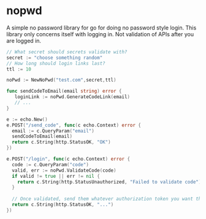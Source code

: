 # nopwd

A simple no password library for go for doing no password style login. This library only concerns itself with logging in. Not validation of APIs after you are logged in.

```go
// What secret should secrets validate with?
secret := "choose something random"
// How long should login links last?
ttl := 10 

noPwd := NewNoPwd("test.com",secret,ttl)

func sendCodeToEmail(email string) error {
   loginLink := noPwd.GenerateCodeLink(email)
   // ...
}

e := echo.New()
e.POST("/send_code", func(c echo.Context) error {
  email := c.QueryParam("email")
  sendCodeToEmail(email)
  return c.String(http.StatusOK, "OK")
})

e.POST("/login", func(c echo.Context) error {
  code := c.QueryParam("code")
  valid, err := noPwd.ValidateCode(code)
  if valid != true || err != nil {
    return c.String(http.StatusUnauthorized, "Failed to validate code")
  }
  
  // Once validated, send them whatever authorization token you want them to use 
  return c.String(http.StatusOK, "...")
})
````
